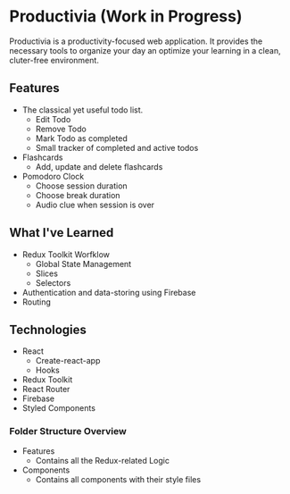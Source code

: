 # Productivia (Work in Progress)
Productivia is a productivity-focused web application. It provides the necessary tools to organize your day an optimize your learning in a clean, cluter-free environment.

## Features
* The classical yet useful todo list.
  * Edit Todo
  * Remove Todo
  * Mark Todo as completed
  * Small tracker of completed and active todos
* Flashcards
  * Add, update and delete flashcards
* Pomodoro Clock
  * Choose session duration
  * Choose break duration
  * Audio clue when session is over

## What I've Learned
* Redux Toolkit Worfklow
  * Global State Management
  * Slices
  * Selectors
* Authentication and data-storing using Firebase
* Routing

## Technologies
* React
  * Create-react-app
  * Hooks
* Redux Toolkit
* React Router
* Firebase
* Styled Components

### Folder Structure Overview
* Features
  * Contains all the Redux-related Logic
* Components
  * Contains all components with their style files
